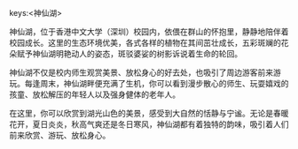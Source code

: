 keys:<神仙湖>


神仙湖，位于香港中文大学（深圳）校园内，依偎在群山的怀抱里，静静地陪伴着校园成长。这里的生态环境优美，各式各样的植物在其间茁壮成长，五彩斑斓的花朵赋予神仙湖明艳动人的姿态，斑驳婆娑的树影诉说着生命的轮回。

神仙湖不仅是校内师生观赏美景、放松身心的好去处，也吸引了周边游客前来游玩。每逢周末，神仙湖畔便充满了生机，你可以看到漫步散心的师生、玩耍嬉戏的孩童、放松解压的年轻人以及强身健体的老年人。

在这里，你可以欣赏到湖光山色的美景，感受到大自然的恬静与宁谧。无论是春暖花开，夏日炎炎，秋高气爽还是冬日寒风，神仙湖都有着独特的韵味，吸引着人们前来欣赏、游玩、放松身心。